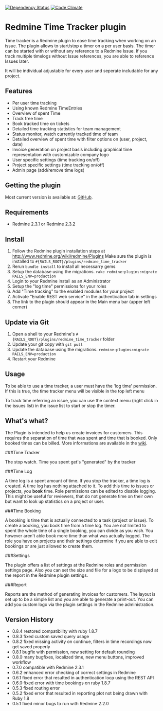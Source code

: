 [![Dependency Status](https://gemnasium.com/hicknhack-software/redmine_time_tracker.png)](https://gemnasium.com/hicknhack-software/redmine_time_tracker) [![Code Climate](https://codeclimate.com/github/hicknhack-software/redmine_time_tracker.png)](https://codeclimate.com/github/hicknhack-software/redmine_time_tracker)

# Redmine Time Tracker plugin

Time tracker is a Redmine plugin to ease time tracking when working on an issue.
The plugin allows to start/stop a timer on a per user basis. The timer can be started with or without any reference to a Redmine Issue.
If you track multiple timelogs without Issue references, you are able to reference Issues later.

It will be individual adjustable for every user and seperate includable for any project.

## Features

* Per user time tracking
* Using known Redmine TimeEntries
* Overview of spent Time
* Track free time
* Book tracked time on tickets
* Detailed time tracking statistics for team management
* Status monitor, watch currently tracked time of team
* Detailed overview of spent time with filter options on (user, project, date)
* Invoice generation on project basis including graphical time representation with customizable company logo
* User specific settings (time tracking on/off)
* Project specific settings (time tracking on/off)
* Admin page (add/remove time logs)

## Getting the plugin

Most current version is available at: [GitHub](https://github.com/hicknhack-software/redmine_time_tracker).

## Requirements
* Redmine 2.3.1 or Redmine 2.3.2

## Install

1. Follow the Redmine plugin installation steps at http://www.redmine.org/wiki/redmine/Plugins Make sure the plugin is installed to `#{RAILS_ROOT}/plugins/redmine_time_tracker`
1. Rerun `bundle install` to install all necessarry gems
1. Setup the database using the migrations. `rake redmine:plugins:migrate RAILS_ENV=production`
1. Login to your Redmine install as an Administrator
1. Setup the "log time" permissions for your roles
1. Add "Time tracking" to the enabled modules for your project
1. Activate "Enable REST web service" in the authentication tab in settings
1. The link to the plugin should appear in the Main menu bar (upper left corner)

## Update via Git

1. Open a shell to your Redmine's `#{RAILS_ROOT}/plugins/redmine_time_tracker` folder
1. Update your git copy with `git pull`
1. Update the database using the migrations. `redmine:plugins:migrate RAILS_ENV=production`
1. Restart your Redmine

## Usage

To be able to use a time tracker, a user must have the 'log time' permission.
If this is true, the time tracker menu will be visible in the top left menu

To track time referring an issue, you can use the context menu (right click in the issues list) in
the issue list to start or stop the timer.

## What's what?

The Plugin is intended to help us create invoices for customers. This requires the separation of time that was spent and time that is booked. Only booked times can be billed.
More informations are available in the [wiki](http://github.com/hicknhack-software/redmine_time_tracker/wiki "Wiki").

###Time Tracker

The stop watch. Time you spent get's "generated" by the tracker

###Time Log

A time log is a spent amount of time. If you stop the tracker, a time log is created. A time log has nothing attached to it. To add this time to issues or projects, you **book** time.
Role permissions can be edited to disable logging. This might be useful for reviewers, that do not generate time on their own but want to look up statistics on a project or user.

###Time Booking

A booking is time that is actually connected to a task (project or issue). To create a booking, you book time from a time log. You are not limited to spent the whole time of a single booking, you can divide as you wish. You however aren't able book more time than what was actually logged. The role you have on projects and their settings determine if you are able to edit bookings or are just allowed to create them.

###Settings

The plugin offers a list of settings at the Redmine roles and permission settings page. Also you can set the size and file for a logo to be displayed at the report in the Redmine plugin settings.

###Report

Reports are the method of generating invoices for customers. The layout is set up to be a simple list and you are able to generate a print-out. You can add you custom logo via the plugin settings in the Redmine administration.

## Version History

* 0.8.4 restored compatibility with ruby 1.8.7
* 0.8.3 fixed custom saved query usage
* 0.8.2 fixed missing activity on continue, filters in time recordings now get saved properly
* 0.8.1 bugfix with permission, new setting for default rounding
* 0.8.0 many bugfixes, localized time, new menu buttons, improved workflow
* 0.7.0 compatible with Redmine 2.3.1
* 0.6.2 enhanced error checking of correct settings in Redmine
* 0.6.1 fixed error that resulted in authentication loop using the REST API 
* 0.6.0 fixed error with time bookings on ruby 1.8.7
* 0.5.3 fixed routing error
* 0.5.2 fixed error that resulted in reporting plot not being drawn with Ruby 1.8
* 0.5.1 fixed minor bugs to run with Redmine 2.2.0
